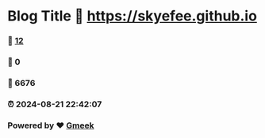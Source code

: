 # Blog Title :link: https://skyefee.github.io 
### :page_facing_up: [12](https://skyefee.github.io/tag.html) 
### :speech_balloon: 0 
### :hibiscus: 6676 
### :alarm_clock: 2024-08-21 22:42:07 
### Powered by :heart: [Gmeek](https://github.com/Meekdai/Gmeek)
